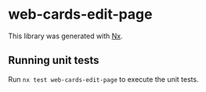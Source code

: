 # web-cards-edit-page

This library was generated with [Nx](https://nx.dev).

## Running unit tests

Run `nx test web-cards-edit-page` to execute the unit tests.
